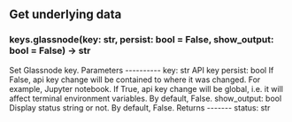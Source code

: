 ## Get underlying data 
### keys.glassnode(key: str, persist: bool = False, show_output: bool = False) -> str

Set Glassnode key.
    Parameters
    ----------
        key: str
            API key
        persist: bool
            If False, api key change will be contained to where it was changed. For example, Jupyter notebook.
            If True, api key change will be global, i.e. it will affect terminal environment variables.
            By default, False.
        show_output: bool
            Display status string or not. By default, False.
    Returns
    -------
    status: str
